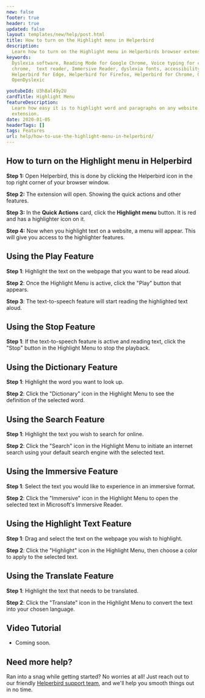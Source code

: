 ```yaml
---
new: false
footer: true
header: true
updated: false
layout: templates/new/help/post.html
title: How to turn on the Highlight menu in Helperbird
description:
  Learn how to turn on the Highlight menu in Helperbirds browser extension.
keywords:
  Dyslexia software, Reading Mode for Google Chrome, Voice typing for chrome, Text to speech for
  chrome,  text reader, Immersive Reader, dyslexia fonts, accessibility software, dyslexia software,
  Helperbird for Edge, Helperbird for Firefox, Helperbird for Chrome, Opendyslexic for Chrome,
  OpenDyslexic

youtubeId: U3h8al49y2U
cardTitle: Highlight Menu
featureDescription:
  Learn how easy it is to highlight word and paragraphs on any website with Helperbirds browser
  extension.
date: 2020-01-05
headerTags: []
tags: Features
url: help/how-to-use-the-highlight-menu-in-helperbird/
---
```


## How to turn on the Highlight menu in Helperbird

**Step 1:** Open Helperbird, this is done by clicking the Helperbird icon in the top right corner of your browser window.

**Step 2:** The extension will open. Showing the quick actions and other features.

**Step 3:** In the **Quick Actions** card, click the **Highlight menu** button. It is red and has a highlighter icon on it.

**Step 4:** Now when you highlight text on a website, a menu will appear. This will give you access to the highlighter features.



## Using the Play Feature

**Step 1**: Highlight the text on the webpage that you want to be read aloud.

**Step 2**: Once the Highlight Menu is active, click the "Play" button that appears.

**Step 3**: The text-to-speech feature will start reading the highlighted text aloud.

## Using the Stop Feature

**Step 1**: If the text-to-speech feature is active and reading text, click the "Stop" button in the Highlight Menu to stop the playback.

## Using the Dictionary Feature

**Step 1**: Highlight the word you want to look up.

**Step 2**: Click the "Dictionary" icon in the Highlight Menu to see the definition of the selected word.

## Using the Search Feature

**Step 1**: Highlight the text you wish to search for online.

**Step 2**: Click the "Search" icon in the Highlight Menu to initiate an internet search using your default search engine with the selected text.

## Using the Immersive Feature

**Step 1**: Select the text you would like to experience in an immersive format.

**Step 2**: Click the "Immersive" icon in the Highlight Menu to open the selected text in Microsoft's Immersive Reader.

## Using the Highlight Text Feature

**Step 1**: Drag and select the text on the webpage you wish to highlight.

**Step 2**: Click the "Highlight" icon in the Highlight Menu, then choose a color to apply to the selected text.

## Using the Translate Feature

**Step 1**: Highlight the text that needs to be translated.

**Step 2**: Click the "Translate" icon in the Highlight Menu to convert the text into your chosen language.

## Video Tutorial

- Coming soon.



## Need more help?

Ran into a snag while getting started? No worries at all! Just reach out to our friendly [Helperbird support team](/support/), and we'll help you smooth things out in no time.



